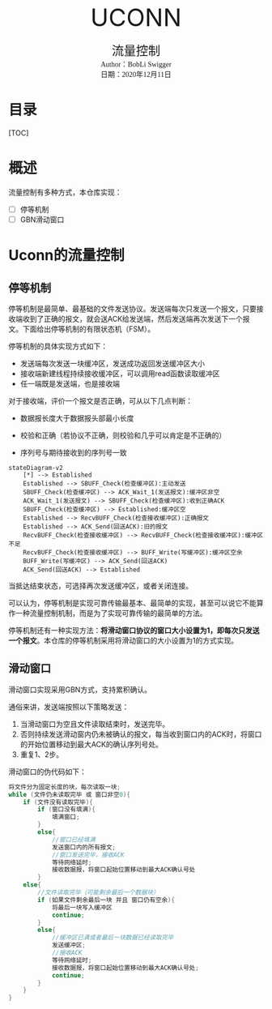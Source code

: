 <p>
	<center><font size=8>UCONN</font></center><br>
	<center><font size=5 face="楷体">流量控制</font></center>
	<center><font face="楷体">Author：BobLi Swigger</font></center>
	<center><font face="楷体">日期：2020年12月11日</font></center>
</p>



<h1>目录</h1>

[TOC]

# 概述

流量控制有多种方式，本仓库实现：

- [ ] 停等机制
- [ ] GBN滑动窗口

# Uconn的流量控制

## 停等机制

停等机制是最简单、最基础的文件发送协议。发送端每次只发送一个报文，只要接收端收到了正确的报文，就会送ACK给发送端，然后发送端再次发送下一个报文。下面给出停等机制的有限状态机（FSM）。

停等机制的具体实现方式如下：

* 发送端每次发送一块缓冲区，发送成功返回发送缓冲区大小
* 接收端新建线程持续接收缓冲区，可以调用read函数读取缓冲区
* 任一端既是发送端，也是接收端

对于接收端，评价一个报文是否正确，可从以下几点判断：

* 数据报长度大于数据报头部最小长度

* 校验和正确（若协议不正确，则校验和几乎可以肯定是不正确的）
* 序列号与期待接收到的序列号一致

```mermaid
stateDiagram-v2
	[*] --> Established
	Established --> SBUFF_Check(检查缓冲区):主动发送
	SBUFF_Check(检查缓冲区) --> ACK_Wait_1(发送报文):缓冲区非空
	ACK_Wait_1(发送报文) --> SBUFF_Check(检查缓冲区):收到正确ACK
	SBUFF_Check(检查缓冲区) --> Established:缓冲区空
	Established --> RecvBUFF_Check(检查接收缓冲区):正确报文
	Established --> ACK_Send(回送ACK):旧的报文
	RecvBUFF_Check(检查接收缓冲区) --> RecvBUFF_Check(检查接收缓冲区):缓冲区不足
	RecvBUFF_Check(检查接收缓冲区) --> BUFF_Write(写缓冲区):缓冲区空余
	BUFF_Write(写缓冲区) --> ACK_Send(回送ACK)
	ACK_Send(回送ACK) --> Established
```

当抵达结束状态，可选择再次发送缓冲区，或者关闭连接。

可以认为，停等机制是实现可靠传输最基本、最简单的实现，甚至可以说它不能算作一种流量控制机制，而是为了实现可靠传输的最简单的方法。

停等机制还有一种实现方法：**将滑动窗口协议的窗口大小设置为1，即每次只发送一个报文**。本仓库的停等机制采用将滑动窗口的大小设置为1的方式实现。

## 滑动窗口

滑动窗口实现采用GBN方式，支持累积确认。

通俗来讲，发送端按照以下策略发送：

1. 当滑动窗口为空且文件读取结束时，发送完毕。
2. 否则持续发送滑动窗内仍未被确认的报文，每当收到窗口内的ACK时，将窗口的开始位置移动到最大ACK的确认序列号处。
3. 重复1、2步。

滑动窗口的伪代码如下：

```c++
将文件分为固定长度的块，每次读取一块;
while (文件仍未读取完毕 或 窗口非空0){
    if (文件没有读取完毕){
        if (窗口没有填满){
            填满窗口;
        }
        else{
            //窗口已经填满
            发送窗口内的所有报文;
            //窗口发送完毕，接收ACK
            等待网络延时;
            接收数据报，将窗口起始位置移动到最大ACK确认号处
        }
    else{
        //文件读取完毕（可能剩余最后一个数据块）
        if (如果文件剩余最后一块 并且 窗口仍有空余){
            将最后一块写入缓冲区
            continue;
        }
        else{
            //缓冲区已满或者最后一块数据已经读取完毕
            发送缓冲区;
            //接收ACK
            等待网络延时;
            接收数据报，将窗口起始位置移动到最大ACK确认号处;
            continue;
        }
    }
}
```

